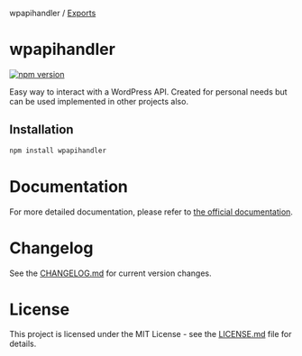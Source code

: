 wpapihandler / [Exports](modules.md)

# wpapihandler

[![npm version](https://badge.fury.io/js/wpapihandler.svg)](https://www.npmjs.com/package/wpapihandler)

Easy way to interact with a WordPress API. Created for personal needs but can be used implemented in other projects also.

## Installation

```sh
npm install wpapihandler
```

# Documentation
For more detailed documentation, please refer to [the official documentation](./docs/modules.md).

# Changelog
See the [CHANGELOG.md](./CHANGELOG.md) for current version changes.

# License
This project is licensed under the MIT License - see the [LICENSE.md](./LICENSE.md) file for details.
